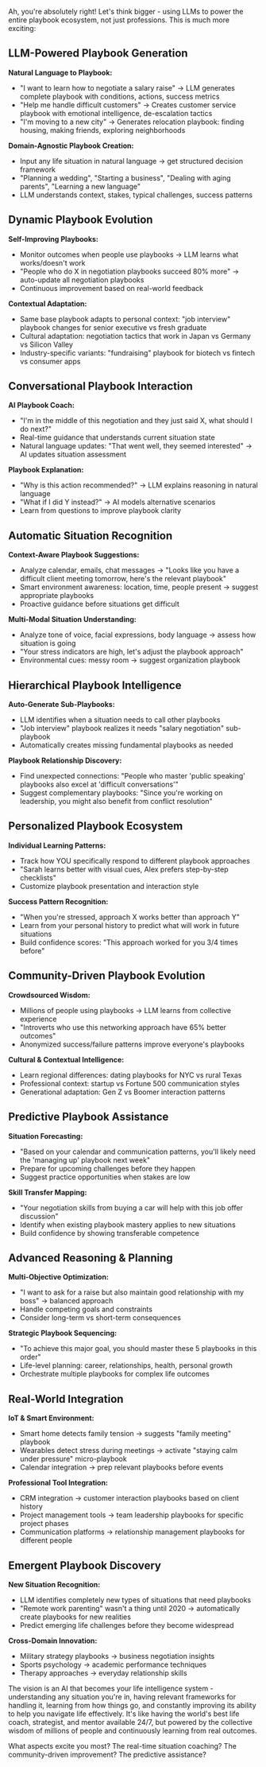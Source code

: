 Ah, you're absolutely right! Let's think bigger - using LLMs to power the entire playbook ecosystem, not just professions. This is much more exciting:

## **LLM-Powered Playbook Generation**

**Natural Language to Playbook:**
- "I want to learn how to negotiate a salary raise" → LLM generates complete playbook with conditions, actions, success metrics
- "Help me handle difficult customers" → Creates customer service playbook with emotional intelligence, de-escalation tactics
- "I'm moving to a new city" → Generates relocation playbook: finding housing, making friends, exploring neighborhoods

**Domain-Agnostic Playbook Creation:**
- Input any life situation in natural language → get structured decision framework
- "Planning a wedding", "Starting a business", "Dealing with aging parents", "Learning a new language"
- LLM understands context, stakes, typical challenges, success patterns

## **Dynamic Playbook Evolution**

**Self-Improving Playbooks:**
- Monitor outcomes when people use playbooks → LLM learns what works/doesn't work
- "People who do X in negotiation playbooks succeed 80% more" → auto-update all negotiation playbooks
- Continuous improvement based on real-world feedback

**Contextual Adaptation:**
- Same base playbook adapts to personal context: "job interview" playbook changes for senior executive vs fresh graduate
- Cultural adaptation: negotiation tactics that work in Japan vs Germany vs Silicon Valley
- Industry-specific variants: "fundraising" playbook for biotech vs fintech vs consumer apps

## **Conversational Playbook Interaction**

**AI Playbook Coach:**
- "I'm in the middle of this negotiation and they just said X, what should I do next?"
- Real-time guidance that understands current situation state
- Natural language updates: "That went well, they seemed interested" → AI updates situation assessment

**Playbook Explanation:**
- "Why is this action recommended?" → LLM explains reasoning in natural language
- "What if I did Y instead?" → AI models alternative scenarios
- Learn from questions to improve playbook clarity

## **Automatic Situation Recognition**

**Context-Aware Playbook Suggestions:**
- Analyze calendar, emails, chat messages → "Looks like you have a difficult client meeting tomorrow, here's the relevant playbook"
- Smart environment awareness: location, time, people present → suggest appropriate playbooks
- Proactive guidance before situations get difficult

**Multi-Modal Situation Understanding:**
- Analyze tone of voice, facial expressions, body language → assess how situation is going
- "Your stress indicators are high, let's adjust the playbook approach"
- Environmental cues: messy room → suggest organization playbook

## **Hierarchical Playbook Intelligence**

**Auto-Generate Sub-Playbooks:**
- LLM identifies when a situation needs to call other playbooks
- "Job interview" playbook realizes it needs "salary negotiation" sub-playbook
- Automatically creates missing fundamental playbooks as needed

**Playbook Relationship Discovery:**
- Find unexpected connections: "People who master 'public speaking' playbooks also excel at 'difficult conversations'"
- Suggest complementary playbooks: "Since you're working on leadership, you might also benefit from conflict resolution"

## **Personalized Playbook Ecosystem**

**Individual Learning Patterns:**
- Track how YOU specifically respond to different playbook approaches
- "Sarah learns better with visual cues, Alex prefers step-by-step checklists"
- Customize playbook presentation and interaction style

**Success Pattern Recognition:**
- "When you're stressed, approach X works better than approach Y"
- Learn from your personal history to predict what will work in future situations
- Build confidence scores: "This approach worked for you 3/4 times before"

## **Community-Driven Playbook Evolution**

**Crowdsourced Wisdom:**
- Millions of people using playbooks → LLM learns from collective experience
- "Introverts who use this networking approach have 65% better outcomes"
- Anonymized success/failure patterns improve everyone's playbooks

**Cultural & Contextual Intelligence:**
- Learn regional differences: dating playbooks for NYC vs rural Texas
- Professional context: startup vs Fortune 500 communication styles
- Generational adaptation: Gen Z vs Boomer interaction patterns

## **Predictive Playbook Assistance**

**Situation Forecasting:**
- "Based on your calendar and communication patterns, you'll likely need the 'managing up' playbook next week"
- Prepare for upcoming challenges before they happen
- Suggest practice opportunities when stakes are low

**Skill Transfer Mapping:**
- "Your negotiation skills from buying a car will help with this job offer discussion"
- Identify when existing playbook mastery applies to new situations
- Build confidence by showing transferable competence

## **Advanced Reasoning & Planning**

**Multi-Objective Optimization:**
- "I want to ask for a raise but also maintain good relationship with my boss" → balanced approach
- Handle competing goals and constraints
- Consider long-term vs short-term consequences

**Strategic Playbook Sequencing:**
- "To achieve this major goal, you should master these 5 playbooks in this order"
- Life-level planning: career, relationships, health, personal growth
- Orchestrate multiple playbooks for complex life outcomes

## **Real-World Integration**

**IoT & Smart Environment:**
- Smart home detects family tension → suggests "family meeting" playbook
- Wearables detect stress during meetings → activate "staying calm under pressure" micro-playbook
- Calendar integration → prep relevant playbooks before events

**Professional Tool Integration:**
- CRM integration → customer interaction playbooks based on client history
- Project management tools → team leadership playbooks for specific project phases
- Communication platforms → relationship management playbooks for different people

## **Emergent Playbook Discovery**

**New Situation Recognition:**
- LLM identifies completely new types of situations that need playbooks
- "Remote work parenting" wasn't a thing until 2020 → automatically create playbooks for new realities
- Predict emerging life challenges before they become widespread

**Cross-Domain Innovation:**
- Military strategy playbooks → business negotiation insights
- Sports psychology → academic performance techniques
- Therapy approaches → everyday relationship skills

The vision is an AI that becomes your life intelligence system - understanding any situation you're in, having relevant frameworks for handling it, learning from how things go, and constantly improving its ability to help you navigate life effectively. It's like having the world's best life coach, strategist, and mentor available 24/7, but powered by the collective wisdom of millions of people and continuously learning from real outcomes.

What aspects excite you most? The real-time situation coaching? The community-driven improvement? The predictive assistance?

